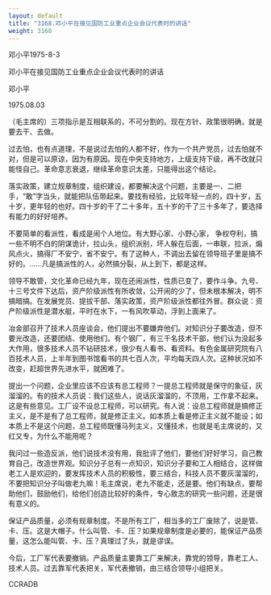 ```yaml
---
layout: default
title: "3168.邓小平在接见国防工业重点企业会议代表时的讲话"
weight: 3168
---
```


邓小平1975-8-3

邓小平在接见国防工业重点企业会议代表时的讲话

邓小平

1975.08.03

（毛主席的）三项指示是互相联系的，不可分割的。现在方针、政策很明确，就是要去干、去做。

过去怕，也有点道理，不是说过去怕的人都不好，作为一个共产党员，过去怕就不对，但是可以原谅，因为有原因。现在中央支持地方，上级支持下级，再不改就只能怪自己。革命意志衰退，继续革命意识太差，只能得出这个结论。

落实政策，建立规章制度，组织建设，都要解决这个问题，主要是一、二把手，“敢”字当头，就能把队伍带起来。要找有经验，比较年轻一点的，四十岁，五十岁，更年轻的也好。四十岁的干了二十多年，五十岁的干了三十多年了，要选择有能力的好好培养。

不要简单的看派性，看成是闹个人地位。有大野心家、小野心家， 争权夺利，搞一些不明不白的阴谋诡计，拉山头，组织派别，坏人躲在后面，一串联，拉派，煽风点火，搞得厂不安宁，省不安宁。有了这种人，不调出去留在领导班子里是搞不好的。……凡是搞派性的人，必然搞分裂，从上到下，都是这样。

领导不敢管，文化革命已经九年，现在还闹派性，性质已变了，要作斗争。九号、十三号文件下达后，资产阶级派性有所收敛，公开闹的少了，但未根本解决，明不搞暗搞。在发展党员、提拔干部、落实政策，资产阶级派性都往外冒。群众说：资产阶级派性是潜水艇，平时在水下，一有风吹草动，浮到上面来了。

冶金部召开了技术人员座谈会，他们提出不要嫌弃他们。对知识分子要改造，但不要光改造，还要团结、使用他们。有个钢厂，有三千名技术干部，他们认为没起多大作用，很多技术人员不钻研技术，很少有人看书、看资料。有色金属研究院有八百技术人员，上半年到图书馆看书的共七百人次，平均每天四人次。这种状况如不改变，赶超世界先进水平，就困难了。

提出一个问题，企业里应该不应该有总工程师？一提总工程师就是保守的象征，灰溜溜的。有的技术人员说：我们这些人，说话灰溜溜的，不顶用，工作拿不起来。这是有些意见。工厂设不设总工程师，可以研究。有人说：设总工程师就是搞修正主义，是不是有了总工程师，就是修正主义。如本质上看是修正主义就不能设；如本质上不是这个问题，总工程师既懂马列主义，又懂技术，也就是毛主席说的，又红又专，为什么不能用呢？

我问过一些造反派，他们说技术没有用，我批评了他们，要他们好好学习，自己教育自己，改造世界观。知识分子总有一点知识，知识分子要和工人相结合，这样做老工人是欢迎的，要发挥技术人员的积极性，要三结合，科技人员不要灰溜溜的，不要把知识分子叫做老九嘛！毛主席说，老九不能走，还是要。他们有缺点，要帮助他们，鼓励他们，给他们创造比较好的条件，专心致志的研究一些问题，还是很有意义的。

保证产品质量，必须有规章制度。不是所有工厂，相当多的工厂废除了，说是管、卡、压。这是大帽子。什么叫管、卡、压？如果规章制度是必要的，能保证产品质量，这怎么能叫管、卡、压？真理过了头，就是谬误。

今后，工厂军代表要撤销。产品质量主要靠工厂来解决，靠党的领导，靠老工人、技术人员。过去靠军代表把关，军代表撤销，由三结合领导小组把关。

CCRADB

